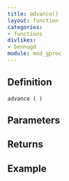 ```yaml
---
title: advance()
layout: function
categories:
- functions
divlikes:
- bennugd
module: mod_gproc
---
```


## Definition

    advance ( )

## Parameters

## Returns

## Example
